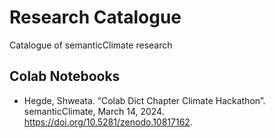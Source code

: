 # Research Catalogue

Catalogue of semanticClimate research

## Colab Notebooks

  - Hegde, Shweata. “Colab Dict Chapter Climate Hackathon”. semanticClimate, March 14, 2024. https://doi.org/10.5281/zenodo.10817162.

